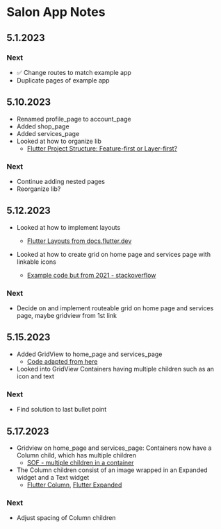 # Salon App Notes

## 5.1.2023

### Next

- &#9989; Change routes to match example app
- Duplicate pages of example app

## 5.10.2023

- Renamed profile_page to account_page
- Added shop_page
- Added services_page
- Looked at how to organize lib
  - [Flutter Project Structure: Feature-first or Layer-first?](https://codewithandrea.com/articles/flutter-project-structure/)

### Next
- Continue adding nested pages
- Reorganize lib?

## 5.12.2023

- Looked at how to implement layouts
  - [Flutter Layouts from docs.flutter.dev](https://docs.flutter.dev/ui/layout)

- Looked at how to create grid on home page and services page with linkable icons
  - [Example code but from 2021 - stackoverflow](https://stackoverflow.com/questions/66028848/flutter-grid-of-buttons-that-redirects-to-other-page-when-clicked)

### Next

- Decide on and implement routeable grid on home page and services page, maybe gridview from 1st link

## 5.15.2023
- Added GridView to home_page and services_page
  - [Code adapted from here](https://api.flutter.dev/flutter/widgets/GridView-class.html)
- Looked into GridView Containers having multiple children such as an icon and text

### Next
- Find solution to last bullet point

## 5.17.2023

- Gridview on home_page and services_page: Containers now have a Column child, which has multiple children
  - [SOF - multiple children in a container](https://stackoverflow.com/questions/57553821/is-there-a-way-to-include-multiple-children-inside-a-container)
- The Column children consist of an image wrapped in an Expanded widget and a Text widget
  - [Flutter Column](https://api.flutter.dev/flutter/widgets/Column-class.html), [Flutter Expanded](https://api.flutter.dev/flutter/widgets/Expanded-class.html)

### Next
- Adjust spacing of Column children